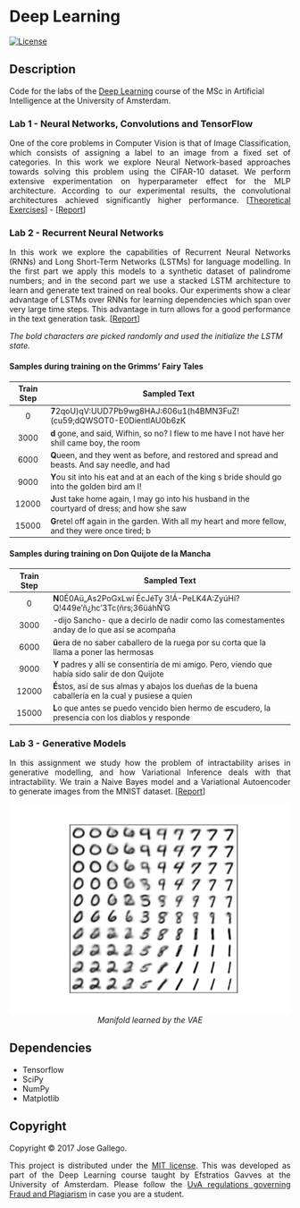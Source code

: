 # Deep Learning

[![License](http://img.shields.io/:license-mit-blue.svg)](LICENSE)

## Description

Code for the labs of the [Deep Learning](http://coursecatalogue.uva.nl/xmlpages/page/2017-2018-en/search-course/course/38305) course of the MSc in Artificial Intelligence at the University of Amsterdam.

### Lab 1 - Neural Networks, Convolutions and TensorFlow

<p align="justify">
One of the core problems in Computer Vision is that of Image Classification, which consists of assigning a label to an image from a fixed set of categories. In this work we explore Neural Network-based approaches towards solving this problem using the CIFAR-10 dataset. We perform extensive experimentation on hyperparameter effect for the MLP architecture. According to our experimental results, the convolutional architectures achieved significantly higher performance. [<a href="assignment_1/pen_paper_gallegoposada.pdf">Theoretical Exercises</a>] - [<a href="assignment_1/report_gallegoposada.pdf">Report</a>]
</p>

### Lab 2 - Recurrent Neural Networks

<p align="justify">
In this work we explore the capabilities of Recurrent Neural Networks (RNNs) and Long Short-Term Networks (LSTMs) for language modelling. In the first part we apply this models to a synthetic dataset of palindrome numbers; and in the second part we use a stacked LSTM architecture to learn and generate text trained on real books. Our experiments show a clear advantage of LSTMs over RNNs for learning dependencies which span over very large time steps. This advantage in turn allows for a good performance in the text generation task. [<a href="assignment_2/gallegoposada_assignment2.pdf">Report</a>]
</p>

*The bold characters are picked randomly and used the initialize the LSTM state.*

#### Samples during training on the Grimms’ Fairy Tales
|Train Step | Sampled Text |
|:-------------------------:|-------------------------|
|0 | **7**2qoU)qV:UUD7Pb9wg8HAJ:606u1(h4BMN3FuZ!(cu59;dQWSOT0-E0DientlAU0b6zK|
|3000 | **d** gone, and said, Wifhin, so no? I flew to me have I not have her shill came boy, the room|
|6000 | **Q**ueen, and they went as before, and restored and spread and beasts. And say needle, and had|
|9000 | **Y**ou sit into his eat and at an each of the king s bride should go into the golden bird am I!|
|12000 | **J**ust take home again, I may go into his husband in the courtyard of dress; and how she saw|
|15000 | **G**retel off again in the garden. With all my heart and more fellow, and they were once tired; b|

#### Samples during training on Don Quijote de la Mancha
|Train Step | Sampled Text |
|:-------------------------:|-------------------------|
| 0 |  **N**0É0Aü„As2PoGxLwí ÉcJéTy 3!Á-PeLK4A:ZyúHí?Q!449e’ñ¿hc’3Tc(ñrs;36üáhÑ’G |
| 3000 |  -dijo Sancho- que a decirlo de nadir como las comestamentes anday de lo que así se acompaña |
| 6000 |  **ü**era de no saber caballero de la ruega por su corta que la llama a poner las hermosas |
| 9000 |  **Y** padres y allí se consentiría de mi amigo. Pero, viendo que había sido salir de don Quijote |
| 12000 |  **É**stos, así de sus almas y abajos los dueñas de la buena caballería en la cual y pusiese a quien |
| 15000 |  **L**o que antes se puedo vencido bien hermo de escudero, la presencia con los diablos y responde |


### Lab 3 - Generative Models
<p align="justify">
In this assignment we study how the problem of intractability arises in generative modelling, and how Variational Inference deals with that intractability. We train a Naive Bayes model and a Variational Autoencoder to generate images from the MNIST dataset. [<a href="assignment_3/gallegoposada_assignment3.pdf">Report</a>]
</p>

<p align="center">
  <img src="assignment_3/figs/mfd.png" width="500" /><br />
  <i>Manifold learned by the VAE</i>
</p>


## Dependencies
- Tensorflow
- SciPy
- NumPy
- Matplotlib

## Copyright

Copyright © 2017 Jose Gallego.

<p align="justify">
This project is distributed under the <a href="LICENSE">MIT license</a>. This was developed as part of the Deep Learning course taught by Efstratios Gavves at the University of Amsterdam. Please follow the <a href="http://student.uva.nl/en/az/content/plagiarism-and-fraud/plagiarism-and-fraud.html">UvA regulations governing Fraud and Plagiarism</a> in case you are a student.
</p>
